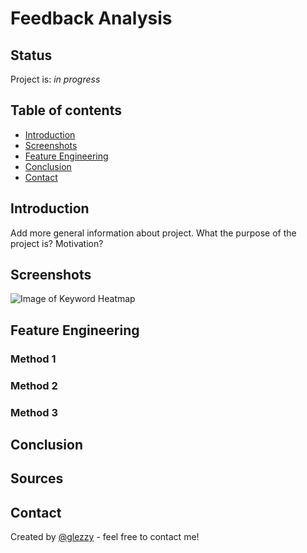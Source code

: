 # Feedback Analysis

## Status
Project is: _in progress_

## Table of contents
* [Introduction](#introduction)
* [Screenshots](#screenshots)
* [Feature Engineering](#feature-engineering)
* [Conclusion](#conclusion)
* [Contact](#contact)

## Introduction
Add more general information about project. What the purpose of the project is? Motivation?

## Screenshots
![Image of Keyword Heatmap](images/keywordheatmap.png)
## Feature Engineering 

### Method 1

### Method 2

### Method 3

## Conclusion

## Sources

## Contact
Created by [@glezzy](https://glezzy.github.io/) - feel free to contact me!
